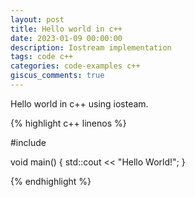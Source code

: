 ```yaml
---
layout: post
title: Hello world in c++
date: 2023-01-09 00:00:00
description: Iostream implementation
tags: code c++
categories: code-examples c++
giscus_comments: true
---
```


Hello world in c++ using iosteam.

{% highlight c++ linenos %}

#include <iostream>

void main() {
    std::cout << "Hello World!";
}

{% endhighlight %}
